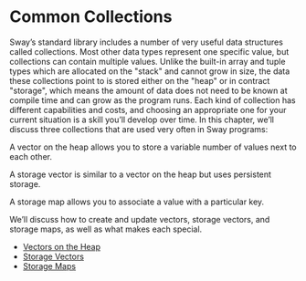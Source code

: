 # Common Collections

Sway’s standard library includes a number of very useful data structures called collections. Most other data types represent one specific value, but collections can contain multiple values. Unlike the built-in array and tuple types which are allocated on the "stack" and cannot grow in size, the data these collections point to is stored either on the "heap" or in contract "storage", which means the amount of data does not need to be known at compile time and can grow as the program runs. Each kind of collection has different capabilities and costs, and choosing an appropriate one for your current situation is a skill you’ll develop over time. In this chapter, we’ll discuss three collections that are used very often in Sway programs:

A vector on the heap allows you to store a variable number of values next to each other.

A storage vector is similar to a vector on the heap but uses persistent storage.

A storage map allows you to associate a value with a particular key.

We’ll discuss how to create and update vectors, storage vectors, and storage maps, as well as what makes each special.

- [Vectors on the Heap](./vec.md)
- [Storage Vectors](./storage_vec.md)
- [Storage Maps](./storage_map.md)
